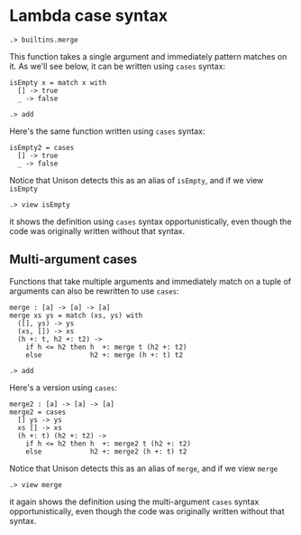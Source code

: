 # Lambda case syntax

```ucm:hide
.> builtins.merge
```

This function takes a single argument and immediately pattern matches on it. As we'll see below, it can be written using `cases` syntax:

```unison
isEmpty x = match x with
  [] -> true
  _ -> false
```

```ucm:hide
.> add
```

Here's the same function written using `cases` syntax:

```unison
isEmpty2 = cases
  [] -> true
  _ -> false
```

Notice that Unison detects this as an alias of `isEmpty`, and if we view `isEmpty`

```ucm
.> view isEmpty
```

it shows the definition using `cases` syntax opportunistically, even though the code was originally written without that syntax.

## Multi-argument cases

Functions that take multiple arguments and immediately match on a tuple of arguments can also be rewritten to use `cases`:

```unison:hide
merge : [a] -> [a] -> [a]
merge xs ys = match (xs, ys) with
  ([], ys) -> ys
  (xs, []) -> xs
  (h +: t, h2 +: t2) ->
    if h <= h2 then h  +: merge t (h2 +: t2)
    else            h2 +: merge (h +: t) t2
```

```ucm
.> add
```

Here's a version using `cases`:

```unison
merge2 : [a] -> [a] -> [a]
merge2 = cases
  [] ys -> ys
  xs [] -> xs
  (h +: t) (h2 +: t2) ->
    if h <= h2 then h  +: merge2 t (h2 +: t2)
    else            h2 +: merge2 (h +: t) t2
```

Notice that Unison detects this as an alias of `merge`, and if we view `merge`

```ucm
.> view merge
```

it again shows the definition using the multi-argument `cases` syntax opportunistically, even though the code was originally written without that syntax.
